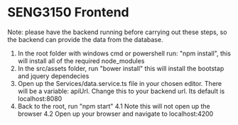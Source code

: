 # SENG3150 Frontend
Note: please have the backend running before carrying out these steps, so the backend can provide the data from the database.

1. In the root folder with windows cmd or powershell run: "npm install", this will install all of the required node_modules
2. In the src/assets folder, run "bower install" this will install the bootstap and jquery dependecies
3. Open up the Services/data.service.ts file in your chosen editor. There will be a variable: apiUrl. Change this to your backend url. Its default is localhost:8080
4. Back to the root, run "npm start"
   4.1 Note this will not open up the browser
   4.2 Open up your browser and navigate to localhost:4200